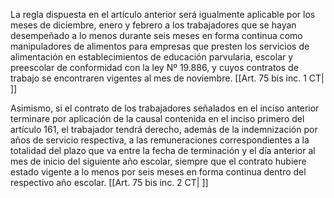 La regla dispuesta en el artículo anterior será igualmente aplicable por los meses de diciembre, enero y febrero a los trabajadores que se hayan desempeñado a lo menos durante seis meses en forma continua como manipuladores de alimentos para empresas que presten los servicios de alimentación en establecimientos de educación parvularia, escolar y preescolar de conformidad con la ley Nº 19.886, y cuyos contratos de trabajo se encontraren vigentes al mes de noviembre. [[Art. 75 bis inc. 1 CT| ]]

Asimismo, si el contrato de los trabajadores señalados en el inciso anterior terminare por aplicación de la causal contenida en el inciso primero del artículo 161, el trabajador tendrá derecho, además de la indemnización por años de servicio respectiva, a las remuneraciones correspondientes a la totalidad del plazo que va entre la fecha de terminación y el día anterior al mes de inicio del siguiente año escolar, siempre que el contrato hubiere estado vigente a lo menos por seis meses en forma continua dentro del respectivo año escolar. [[Art. 75 bis inc. 2 CT| ]]